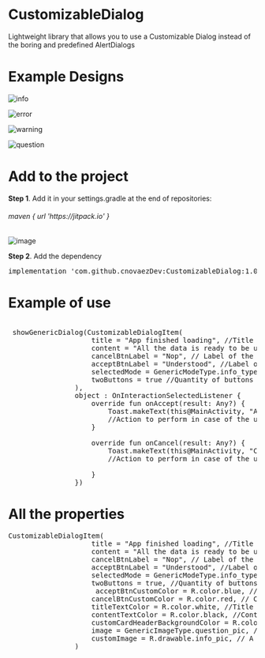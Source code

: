 # CustomizableDialog
Lightweight library that allows you to use a Customizable Dialog instead of the boring and predefined AlertDialogs

# Example Designs

![info](https://github.com/cnovaezDev/CustomizableDialog/assets/103778694/11df95d7-d70a-46d2-aee4-1ed2749fbefe)

![error](https://github.com/cnovaezDev/CustomizableDialog/assets/103778694/2e064531-13b6-4696-8bdd-c5ea67db7ced)

![warning](https://github.com/cnovaezDev/CustomizableDialog/assets/103778694/bb4b52e3-913a-4ed7-992d-923fffa72a82)

![question](https://github.com/cnovaezDev/CustomizableDialog/assets/103778694/0725f4de-60af-485c-80a0-7248daf82594)



# Add to the project

<strong>Step 1</strong>. Add it in your settings.gradle at the end of repositories:
<h6>maven { url 'https://jitpack.io' }</h6>

![image](https://github.com/cnovaezDev/CustomizableDialog/assets/103778694/1952db4d-a1f3-4a74-8c2e-1e7426e31b68)

<strong>Step 2</strong>. Add the dependency

<pre>
implementation 'com.github.cnovaezDev:CustomizableDialog:1.0.1'
</pre>

# Example of use

<pre>
 
 showGenericDialog(CustomizableDialogItem(
                    title = "App finished loading", //Title of the dialog
                    content = "All the data is ready to be used!", //Content of the dialog
                    cancelBtnLabel = "Nop", // Label of the cancel button
                    acceptBtnLabel = "Understood", //Label of the accept button
                    selectedMode = GenericModeType.info_type, //Predefined mode to use with design defined by default, optional and customizable.
                    twoButtons = true //Quantity of buttons to display, depending of the type of message that you want to display, is true by default.
                ),
                object : OnInteractionSelectedListener {
                    override fun onAccept(result: Any?) {
                        Toast.makeText(this@MainActivity, "Accept Button", Toast.LENGTH_LONG).show()
                        //Action to perform in case of the user pressing accept button
                    }

                    override fun onCancel(result: Any?) {
                        Toast.makeText(this@MainActivity, "Cancel Button", Toast.LENGTH_LONG).show()
                        //Action to perform in case of the user pressing the cancel button

                    }
                })
</pre>

# All the properties

<pre>
CustomizableDialogItem(
                    title = "App finished loading", //Title of the dialog
                    content = "All the data is ready to be used!", //Content of the dialog
                    cancelBtnLabel = "Nop", // Label of the cancel button
                    acceptBtnLabel = "Understood", //Label of the accept button
                    selectedMode = GenericModeType.info_type, //Predefined mode to use with design defined by default, optional and customizable.
                    twoButtons = true, //Quantity of buttons to display, depending of the type of message that you want to display, is true by default.
                     acceptBtnCustomColor = R.color.blue, // Accept button color
                    cancelBtnCustomColor = R.color.red, // Cancel button color
                    titleTextColor = R.color.white, //Title text color
                    contentTextColor = R.color.black, //Content text color
                    customCardHeaderBackgroundColor = R.color.green, //Card header background color
                    image = GenericImageType.question_pic, // Predefine pics to choose from
                    customImage = R.drawable.info_pic, // A custom pic to be used, if especified the previous image property is ignored.
                )
</pre>
